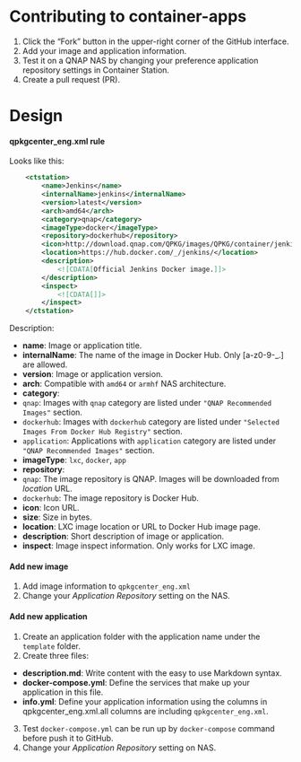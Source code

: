 # Contributing to container-apps

1. Click the “Fork” button in the upper-right corner of the GitHub interface.
2. Add your image and application information. 
3. Test it on a QNAP NAS by changing your preference application repository settings in Container Station.
4. Create a pull request (PR).


# Design
#### qpkgcenter_eng.xml rule
Looks like this:
```xml
	<ctstation>
		<name>Jenkins</name>
		<internalName>jenkins</internalName>
		<version>latest</version>
		<arch>amd64</arch>
		<category>qnap</category>
		<imageType>docker</imageType>
		<repository>dockerhub</repository>
		<icon>http://download.qnap.com/QPKG/images/QPKG/container/jenkins_icon.png</icon>
		<location>https://hub.docker.com/_/jenkins/</location>
		<description>
			<![CDATA[Official Jenkins Docker image.]]>
		</description>
		<inspect>
			<![CDATA[]]>
		</inspect>
	</ctstation>
```

Description:
 - **name**: Image or application title.
 - **internalName**: The name of the image in Docker Hub. Only [a-z0-9-_.] are allowed.
 - **version**: Image or application version.
 - **arch**: Compatible with `amd64` or `armhf` NAS architecture.
 - **category**: 
  - `qnap`: Images with `qnap` category are listed under `"QNAP Recommended Images"` section.
  - `dockerhub`: Images with `dockerhub` category are listed under `"Selected Images From Docker Hub Registry"` section.
  - `application`: Applications with `application` category are listed under `"QNAP Recommended Images"` section.
 - **imageType**: `lxc`, `docker`, `app`
 - **repository**: 
  - `qnap`: The image repository is QNAP. Images will be downloaded from *location* URL.
  - `dockerhub`: The image repository is Docker Hub.
 - **icon**: Icon URL.
 - **size**: Size in bytes.
 - **location**: LXC image location or URL to Docker Hub image page.
 - **description**: Short description of image or application.
 - **inspect**: Image inspect information. Only works for LXC image.

#### Add new image
1. Add image information to `qpkgcenter_eng.xml`
2. Change your *Application Repository* setting on the NAS.


#### Add new application
1. Create an application folder with the application name under the `template` folder.
2. Create three files:
  - **description.md**: Write content with the easy to use Markdown syntax.
  - **docker-compose.yml**: Define the services that make up your application in this file.
  - **info.yml**: Define your application information using the columns in qpkgcenter_eng.xml.all columns are including `qpkgcenter_eng.xml`.
3. Test `docker-compose.yml` can be run up by `docker-compose` command before push it to GitHub.
4. Change your *Application Repository* setting on NAS.

